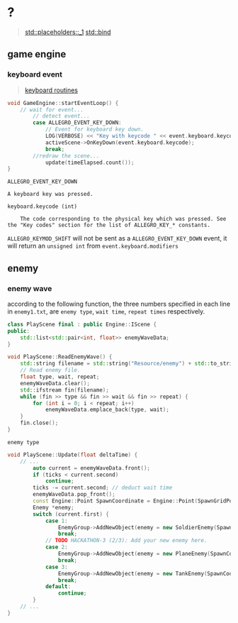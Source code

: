 # ?

> [std::placeholders::_1](https://en.cppreference.com/w/cpp/utility/functional/placeholders)
> [std::bind](https://en.cppreference.com/w/cpp/utility/functional/bind)
## game engine
### keyboard event
> [keyboard routines](https://www.allegro.cc/manual/5/keyboard.html)
```c++
void GameEngine::startEventLoop() {
    // wait for event...
        // detect event...
        case ALLEGRO_EVENT_KEY_DOWN:
            // Event for keyboard key down.
            LOG(VERBOSE) << "Key with keycode " << event.keyboard.keycode << " down";
            activeScene->OnKeyDown(event.keyboard.keycode);
            break;
        //redraw the scene...
            update(timeElapsed.count());
}
```
```
ALLEGRO_EVENT_KEY_DOWN

A keyboard key was pressed.

keyboard.keycode (int)

    The code corresponding to the physical key which was pressed. See the "Key codes" section for the list of ALLEGRO_KEY_* constants.
```
`ALLEGRO_KEYMOD_SHIFT` will not be sent as a `ALLEGRO_EVENT_KEY_DOWN` event, it will return an `unsigned int` from `event.keyboard.modifiers`

## enemy
### enemy wave
according to the following function,
the three numbers specified in each line in `enemy1.txt`, are
`enemy type`, `wait time`, `repeat times` respectively.


```c++
class PlayScene final : public Engine::IScene {
public:
    std::list<std::pair<int, float>> enemyWaveData;
}
```
```c++
void PlayScene::ReadEnemyWave() {
    std::string filename = std::string("Resource/enemy") + std::to_string(MapId) + ".txt";
    // Read enemy file.
    float type, wait, repeat;
    enemyWaveData.clear();
    std::ifstream fin(filename);
    while (fin >> type && fin >> wait && fin >> repeat) {
        for (int i = 0; i < repeat; i++)
            enemyWaveData.emplace_back(type, wait);
    }
    fin.close();
}
```
`enemy type`
```c++
void PlayScene::Update(float deltaTime) {
    // ...
        auto current = enemyWaveData.front();
        if (ticks < current.second)
            continue;
        ticks -= current.second; // deduct wait time
        enemyWaveData.pop_front();
        const Engine::Point SpawnCoordinate = Engine::Point(SpawnGridPoint.x * BlockSize + BlockSize / 2, SpawnGridPoint.y * BlockSize + BlockSize / 2);
        Enemy *enemy;
        switch (current.first) {
            case 1:
                EnemyGroup->AddNewObject(enemy = new SoldierEnemy(SpawnCoordinate.x, SpawnCoordinate.y));
                break;
            // TODO HACKATHON-3 (2/3): Add your new enemy here.
            case 2:
                EnemyGroup->AddNewObject(enemy = new PlaneEnemy(SpawnCoordinate.x, SpawnCoordinate.y));
                break;
            case 3:
                EnemyGroup->AddNewObject(enemy = new TankEnemy(SpawnCoordinate.x, SpawnCoordinate.y));
                break;
            default:
                continue;
        }
    // ...
}
```